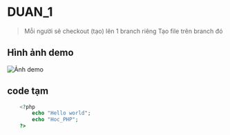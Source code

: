 # DUAN_1
>Mỗi người sẽ checkout (tạo) lên 1 branch riêng
>Tạo file trên branch đó
## Hình ảnh demo
![Ảnh demo](https://bkhost.vn/wp-content/uploads/2022/05/git-branches-merge.png)
## code tạm
```php
    <?php
        echo "Hello world";
        echo "Hoc_PHP";
    ?>
```